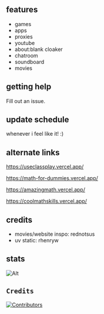 ## features
- games
- apps
- proxies
- youtube
- about:blank cloaker
- chatroom
- soundboard
- movies

## getting help
Fill out an issue.

## update schedule
whenever i feel like it! :)

## alternate links

https://useclassplay.vercel.app/

https://math-for-dummies.vercel.app/

https://amazingmath.vercel.app/

https://coolmathskills.vercel.app/

## credits
- movies/website inspo: rednotsus
- uv static: rhenryw


## stats

![Alt](https://repobeats.axiom.co/api/embed/dba2e85b03b71cd08c71b2235e5b96e087945cd9.svg "Repobeats analytics image")


## `Credits`

[![Contributors](https://contrib.rocks/image?repo=useclassplay/useclassplay)](https://github.com/useclassplay/useclassplay/graphs/contributors)
